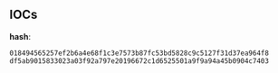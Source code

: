 
## IOCs

__hash__:

```text
018494565257ef2b6a4e68f1c3e7573b87fc53bd5828c9c5127f31d37ea964f8
df5ab9015833023a03f92a797e20196672c1d6525501a9f9a94a45b0904c7403
```